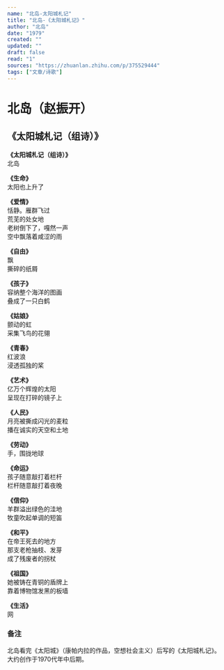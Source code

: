 ```yaml
---
name: "北岛-太阳城札记"
title: "北岛-《太阳城札记》"
author: "北岛"
date: "1979"
created: ""
updated: ""
draft: false
read: "1"
sources: "https://zhuanlan.zhihu.com/p/375529444"
tags: ["文章/诗歌"]
---
```



# 北岛（赵振开）

## 《太阳城札记（组诗）》

**《太阳城札记（组诗）》**  
北岛  

**《生命》**  
太阳也上升了  

**《爱情》**  
恬静。雁群飞过  
荒芜的处女地  
老树倒下了，嘎然一声  
空中飘落着咸涩的雨  

**《自由》**  
飘  
撕碎的纸屑  

**《孩子》**  
容纳整个海洋的图画  
叠成了一只白鹤  

**《姑娘》**  
颤动的虹  
采集飞鸟的花翎  

**《青春》**  
红波浪  
浸透孤独的桨  

**《艺术》**  
亿万个辉煌的太阳  
呈现在打碎的镜子上  

**《人民》**  
月亮被撕成闪光的麦粒  
播在诚实的天空和土地  

**《劳动》**  
手，围拢地球  

**《命运》**  
孩子随意敲打着栏杆  
栏杆随意敲打着夜晚  

**《信仰》**  
羊群溢出绿色的洼地  
牧童吹起单调的短笛  

**《和平》**  
在帝王死去的地方  
那支老枪抽枝、发芽  
成了残废者的拐杖  

**《祖国》**  
她被铸在青铜的盾牌上  
靠着博物馆发黑的板墙  

**《生活》**  
网  

### 备注

北岛看完《太阳城》（康帕内拉的作品，空想社会主义）后写的《太阳城札记》。
大约创作于1970代年中后期。
